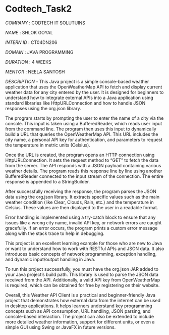 # Codtech_Task2

*COMPANY* : CODTECH IT SOLUTUINS

*NAME* : SHLOK GOYAL

*INTERN ID* : CT04DN206

*DOMAIN* : JAVA PROGRAMMING

*DURATION* : 4 WEEKS

*MENTOR* : NEELA SANTOSH


*DESCRIPTION* -
This Java project is a simple console-based weather application that uses the OpenWeatherMap API to fetch and display current weather data for any city entered by the user. It is designed for beginners to understand how to integrate external APIs into a Java application using standard libraries like HttpURLConnection and how to handle JSON responses using the org.json library.

The program starts by prompting the user to enter the name of a city via the console. This input is taken using a BufferedReader, which reads user input from the command line. The program then uses this input to dynamically build a URL that queries the OpenWeatherMap API. This URL includes the city name, a personal API key for authentication, and parameters to request the temperature in metric units (Celsius).

Once the URL is created, the program opens an HTTP connection using HttpURLConnection. It sets the request method to “GET” to fetch the data from the server. The API responds with a JSON payload containing various weather details. The program reads this response line by line using another BufferedReader connected to the input stream of the connection. The entire response is appended to a StringBuilder.

After successfully receiving the response, the program parses the JSON data using the org.json library. It extracts specific values such as the main weather condition (like Clear, Clouds, Rain, etc.) and the temperature in Celsius. These values are then displayed to the user in a readable format.

Error handling is implemented using a try-catch block to ensure that any issues like a wrong city name, invalid API key, or network errors are caught gracefully. If an error occurs, the program prints a custom error message along with the stack trace to help in debugging.

This project is an excellent learning example for those who are new to Java or want to understand how to work with RESTful APIs and JSON data. It also introduces basic concepts of network programming, exception handling, and dynamic input/output handling in Java.

To run this project successfully, you must have the org.json JAR added to your Java project’s build path. This library is used to parse the JSON data received from the API. Additionally, a valid API key from OpenWeatherMap is required, which can be obtained for free by registering on their website.

Overall, this Weather API Client is a practical and beginner-friendly Java project that demonstrates how external data from the internet can be used in desktop applications. It helps learners understand key programming concepts such as API consumption, URL handling, JSON parsing, and console-based interaction. The project can also be extended to include more detailed weather information, support for different units, or even a simple GUI using Swing or JavaFX in future versions.
